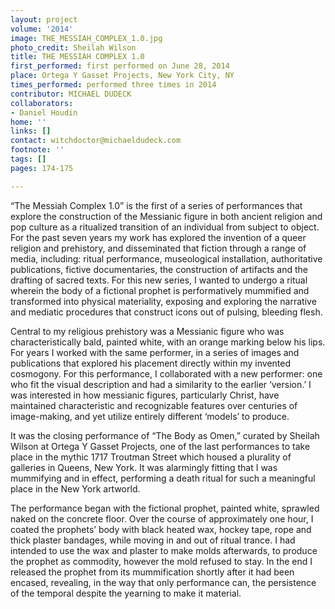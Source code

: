 ```yaml
---
layout: project
volume: '2014'
image: THE_MESSIAH_COMPLEX_1.0.jpg
photo_credit: Sheilah Wilson
title: THE MESSIAH COMPLEX 1.0
first_performed: first performed on June 28, 2014
place: Ortega Y Gasset Projects, New York City, NY
times_performed: performed three times in 2014
contributor: MICHAEL DUDECK
collaborators:
- Daniel Houdin
home: ''
links: []
contact: witchdoctor@michaeldudeck.com
footnote: ''
tags: []
pages: 174-175

---
```


“The Messiah Complex 1.0” is the first of a series of performances that explore the construction of the Messianic figure in both ancient religion and pop culture as a ritualized transition of an individual from subject to object. For the past seven years my work has explored the invention of a queer religion and prehistory, and disseminated that fiction through a range of media, including: ritual performance, museological installation, authoritative publications, fictive documentaries, the construction of artifacts and the drafting of sacred texts. For this new series, I wanted to undergo a ritual wherein the body of a fictional prophet is performatively mummified and transformed into physical materiality, exposing and exploring the narrative and mediatic procedures that construct icons out of pulsing, bleeding flesh.

Central to my religious prehistory was a Messianic figure who was characteristically bald, painted white, with an orange marking below his lips. For years I worked with the same performer, in a series of images and publications that explored his placement directly within my invented cosmogony. For this performance, I collaborated with a new performer: one who fit the visual description and had a similarity to the earlier ‘version.’ I was interested in how messianic figures, particularly Christ, have maintained characteristic and recognizable features over centuries of image-making, and yet utilize entirely different ‘models’ to produce.

It was the closing performance of “The Body as Omen,” curated by Sheilah Wilson at Ortega Y Gasset Projects, one of the last performances to take place in the mythic 1717 Troutman Street which housed a plurality of galleries in Queens, New York. It was alarmingly fitting that I was mummifying and in effect, performing a death ritual for such a meaningful place in the New York artworld.

The performance began with the fictional prophet, painted white, sprawled naked on the concrete floor. Over the course of approximately one hour, I coated the prophets’ body with black heated wax, hockey tape, rope and thick plaster bandages, while moving in and out of ritual trance. I had intended to use the wax and plaster to make molds afterwards, to produce the prophet as commodity, however the mold refused to stay. In the end I released the prophet from its mummification shortly after it had been encased, revealing, in the way that only performance can, the persistence of the temporal despite the yearning to make it material.
